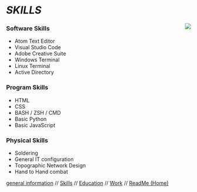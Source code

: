 # *SKILLS*



<img align="right" src="https://static.scientificamerican.com/sciam/cache/file/1FCF0242-35AD-4E97-9558FBD4278568CD_source.jpg?w=590&h=800&BF5A7813-AAD3-4906-8D105601069D23B4">

### Software Skills


 * Atom Text Editor
 * Visual Studio Code
 * Adobe Creative Suite
 * Windows Terminal
 * Linux Terminal
 * Active Directory

### Program Skills

* HTML
* CSS
* BASH / ZSH / CMD
* Basic Python
* Basic JavaScript

### <a name="Physical-Skills"></a> Physical Skills 

* Soldering
* General IT configuration
* Topographic Network Design
* Hand to Hand combat

[general information](https://github.com/sinapticgenesis/Colin-Stimson/blob/main/Genreal%20Information.md) // [Skills](https://github.com/sinapticgenesis/Colin-Stimson/blob/main/Skills.md) // [Education](https://github.com/sinapticgenesis/Colin-Stimson/blob/main/Education.md) // [Work](https://github.com/sinapticgenesis/Colin-Stimson/blob/main/Work.md) // [ReadMe (Home)](https://github.com/sinapticgenesis/Colin-Stimson/blob/main/README.md)
